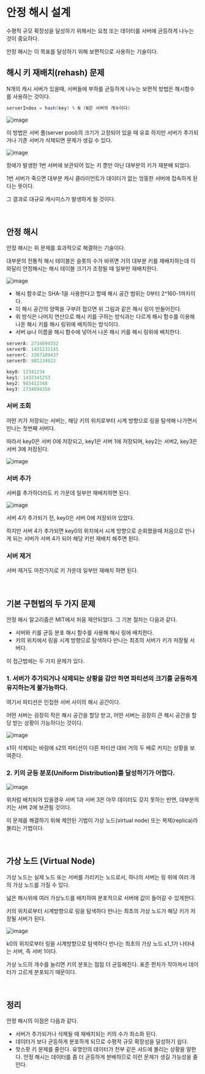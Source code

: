 # 안정 해시 설계

수평적 규모 확장성을 달성하기 위해서는 요청 또는 데이터를 서버에 균등하게 나누는 것이 중요하다.

안정 해시는 이 목표를 달성하기 위해 보편적으로 사용하는 기술이다.

## 해시 키 재배치(rehash) 문제

N개의 캐시 서버가 있을때, 서버들에 부하를 균등하게 나누는 보편적 방법은 해시함수를 사용하는 것이다.

```java
serverIndex = hash(key) % N (N은 서버의 개수이다)
```

![image](https://github.com/user-attachments/assets/5043bbf2-91ff-4a31-b6c1-29cd2d9f59d5)

이 방법은 서버 풀(server pool)의 크기가 고정되어 있을 때 유효 하지만 서버가 추가되거나 기존 서버가 삭제되면 문제가 생길 수 있다.




![image](https://github.com/user-attachments/assets/f220d37c-0828-4875-a8c5-41e84eca4db4)

장애가 발생한 1번 서버에 보관되어 있는 키 뿐만 아닌 대부분의 키가 재분배 되었다.

1번 서버가 죽으면 대부분 캐시 클라이언트가 데이터가 없는 엉뚱한 서버에 접속하게 된다는 뜻이다.

그 결과로 대규모 캐시미스가 발생하게 될 것이다.

<br>

## 안정 해시

안정 해시는 위 문제를 효과적으로 해결하는 기술이다.

대부분의 전통적 해시 테이블은 슬롯의 수가 바뀌면 거의 대부분 키를 재배치하는데 이와달리 안정해시는 해시 테이블 크기가 조정될 때 일부만 재배치한다.

![image](https://github.com/user-attachments/assets/877befa4-3b1d-46e2-8e6c-3f131da22693)

- 해시 함수로는 SHA-1을 사용한다고 할때 해시 공간 범위는 0부터 2^160-1까지이다.
- 이 해시 공간의 양쪽을 구부려 접으면 위 그림과 같은 해시 링이 만들어진다.
- 위 방식은 나머지 연산으로 해시 키를 구하는 방식과는 다르게 해시 함수를 이용해 나온 해시 키를 해시 링위에 배치하는 방식이다.
- 서버 ip나 이름을 해시 함수에 넣어서 나온 해시 키를 해시 링위에 배치한다.

```java
serverA: 2734894352
serverB: 1431232145
serverC: 3267189437
serverD: 981234522

key0: 12341234
key1: 1432341253
key2: 983412348
key3: 2734894350
```

### 서버 조회

어떤 키가 저장되는 서버는, 해당 키의 위치로부터 시계 방향으로 링을 탐색해 나가면서 만나는 첫번째 서버다.

따라서 key0은 서버 0에 저장되고, key1은 서버 1에 저장되며, key2는 서버2, key3은 서버 3에 저장된다.

![image](https://github.com/user-attachments/assets/0df53037-8fd0-4cd8-aba0-1fad395c2a78)

### 서버 추가

서버를 추가하더라도 키 가운데 일부만 재배치하면 된다.


![image](https://github.com/user-attachments/assets/a4bea1c2-2d34-4677-96b9-a9a9ed7cb437)


서버 4가 추가되기 전, key0은 서버 0에 저장되어 있었다.

하지만 서버 4가 추가되면 key0의 위치에서 시계 방향으로 순회했을때 처음으로 만나게 되는 서버가 서버 4가 되어 해당 키만 재배치 해주면 된다.

### 서버 제거

서버 제거도 마찬가지로 키 가운데 일부만 재배치 하면 된다.

<br>

## 기본 구현법의 두 가지 문제

안정 해시 알고리즘은 MIT에서 처음 제안되었다. 그 기본 절차는 다음과 같다.

- 서버와 키를 균등 분포 해시 함수를 사용해 해시 링에 배치한다.
- 키의 위치에서 링을 시계 방향으로 탐색하다 만나는 최초의 서버가 키가 저장될 서버다.

이 접근법에는 두 가지 문제가 있다. 

### 1. 서버가 추가되거나 삭제되는 상황을 감안 하면 파티션의 크기를 균등하게 유지하는게 불가능하다.

여기서 파티션은 인접한 서버 사이의 해시 공간이다.

어떤 서버는 굉장히 작은 해시 공간을 할당 받고, 어떤 서버는 굉장히 큰 해시 공간을 할당 받는 상황이 가능하다는 것이다.

![image](https://github.com/user-attachments/assets/fddf3744-cf9a-4ae7-82d5-656c4bffb139)

s1이 삭제되는 바람에 s2의 파티션이 다른 파티션 대비 거의 두 배로 커지는 상황을 보여준다.



### 2. 키의 균등 분포(Uniform Distribution)를 달성하기가 어렵다.

![image](https://github.com/user-attachments/assets/e85f5367-6d6f-4d5e-ac7b-ba6eee8c4890)

위처럼 배치되어 있을경우 서버 1과 서버 3은 아무 데이터도 갖지 못하는 반면, 대부분의 키는 서버 2에 보관될 것이다.

이 문제를 해결하기 위해 제안된 기법이 가상 노드(virtual node) 또는 복제(replica)라 불리는 기법이다.

<br>

## 가상 노드 (Virtual Node)

가상 노드는 실제 노드 또는 서버를 가리키는 노드로서, 하나의 서버는 링 위에 여러 개의 가상 노드를 가질 수 있다.

넓은 해시위에 여러 가상노드를 배치하여 분포적으로 서버에 값이 들어갈 수 있게한다.

키의 위치로부터 시계방향으로 링을 탐색하다 만나는 최초의 가상 노드가 해당 키가 저장될 서버가 된다.

![image](https://github.com/user-attachments/assets/6b26e80b-eef2-49e7-aaf4-cf2e7f7b9482)

k0의 위치로부터 링을 시계방향으로 탐색하다 만나는 최초의 가상 노드 s1_1가 나타내는 서버, 즉 서버 1이다.

가상 노드의 개수를 늘리면 키의 분포는 점점 더 균등해진다. 표준 편차가 작아져서 데이터가 고르게 분포되기 때문이다.

<br>

## 정리

안정 해시의 이점은 다음과 같다.

- 서버가 추가되거나 삭제될 때 재배치되는 키의 수가 최소화 된다.
- 데이터가 보다 균등하게 분포하게 되므로 수평적 규모 확장성을 달성하기 쉽다.
- 핫스팟 키 문제를 줄인다. 유명인의 데이터가 전부 같은 샤드에 몰리는 상황을 말한다. 안정 해시는 데이터를 좀 더 균등하게 분배하므로 이런 문제가 생길 가능성을 줄인다.
